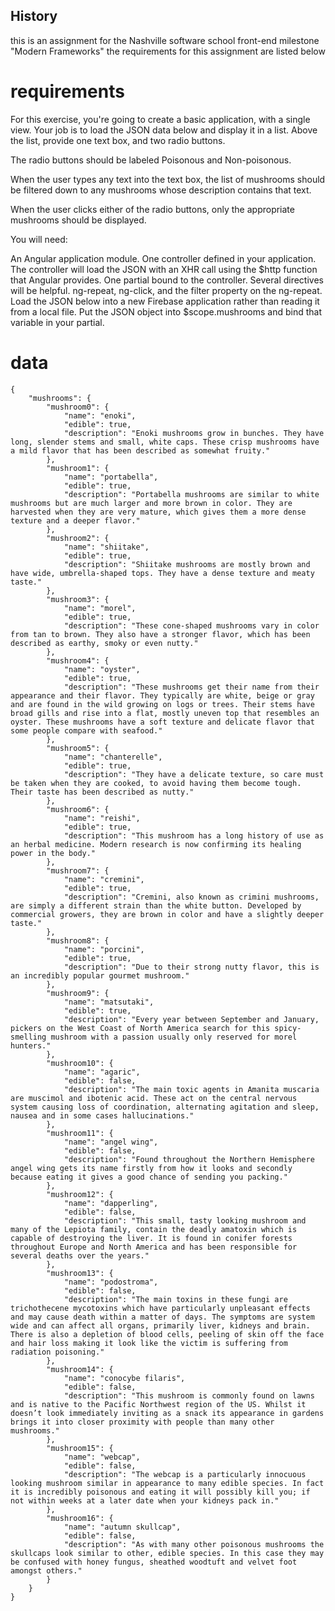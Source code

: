 ## History

this is an assignment for the Nashville software school front-end milestone "Modern Frameworks"
the requirements for this assignment are listed below

# requirements
For this exercise, you're going to create a basic application, with a single view. Your job is to load the JSON data below and display it in a list. Above the list, provide one text box, and two radio buttons.

The radio buttons should be labeled Poisonous and Non-poisonous.

When the user types any text into the text box, the list of mushrooms should be filtered down to any mushrooms whose description contains that text.

When the user clicks either of the radio buttons, only the appropriate mushrooms should be displayed.

You will need:

An Angular application module.
One controller defined in your application. The controller will load the JSON with an XHR call using the $http function that Angular provides.
One partial bound to the controller.
Several directives will be helpful. ng-repeat, ng-click, and the filter property on the ng-repeat.
Load the JSON below into a new Firebase application rather than reading it from a local file.
Put the JSON object into $scope.mushrooms and bind that variable in your partial.

# data

```
{
    "mushrooms": {
        "mushroom0": {
            "name": "enoki",
            "edible": true,
            "description": "Enoki mushrooms grow in bunches. They have long, slender stems and small, white caps. These crisp mushrooms have a mild flavor that has been described as somewhat fruity."
        },
        "mushroom1": {
            "name": "portabella",
            "edible": true,
            "description": "Portabella mushrooms are similar to white mushrooms but are much larger and more brown in color. They are harvested when they are very mature, which gives them a more dense texture and a deeper flavor."
        },
        "mushroom2": {
            "name": "shiitake",
            "edible": true,
            "description": "Shiitake mushrooms are mostly brown and have wide, umbrella-shaped tops. They have a dense texture and meaty taste."
        },
        "mushroom3": {
            "name": "morel",
            "edible": true,
            "description": "These cone-shaped mushrooms vary in color from tan to brown. They also have a stronger flavor, which has been described as earthy, smoky or even nutty."
        },
        "mushroom4": {
            "name": "oyster",
            "edible": true,
            "description": "These mushrooms get their name from their appearance and their flavor. They typically are white, beige or gray and are found in the wild growing on logs or trees. Their stems have broad gills and rise into a flat, mostly uneven top that resembles an oyster. These mushrooms have a soft texture and delicate flavor that some people compare with seafood."
        },
        "mushroom5": {
            "name": "chanterelle",
            "edible": true,
            "description": "They have a delicate texture, so care must be taken when they are cooked, to avoid having them become tough. Their taste has been described as nutty."
        },
        "mushroom6": {
            "name": "reishi",
            "edible": true,
            "description": "This mushroom has a long history of use as an herbal medicine. Modern research is now confirming its healing power in the body."
        },
        "mushroom7": {
            "name": "cremini",
            "edible": true,
            "description": "Cremini, also known as crimini mushrooms, are simply a different strain than the white button. Developed by commercial growers, they are brown in color and have a slightly deeper taste."
        },
        "mushroom8": {
            "name": "porcini",
            "edible": true,
            "description": "Due to their strong nutty flavor, this is an incredibly popular gourmet mushroom."
        },
        "mushroom9": {
            "name": "matsutaki",
            "edible": true,
            "description": "Every year between September and January, pickers on the West Coast of North America search for this spicy-smelling mushroom with a passion usually only reserved for morel hunters."
        },
        "mushroom10": {
            "name": "agaric",
            "edible": false,
            "description": "The main toxic agents in Amanita muscaria are muscimol and ibotenic acid. These act on the central nervous system causing loss of coordination, alternating agitation and sleep, nausea and in some cases hallucinations."
        },
        "mushroom11": {
            "name": "angel wing",
            "edible": false,
            "description": "Found throughout the Northern Hemisphere angel wing gets its name firstly from how it looks and secondly because eating it gives a good chance of sending you packing."
        },
        "mushroom12": {
            "name": "dapperling",
            "edible": false,
            "description": "This small, tasty looking mushroom and many of the Lepiota family, contain the deadly amatoxin which is capable of destroying the liver. It is found in conifer forests throughout Europe and North America and has been responsible for several deaths over the years."
        },
        "mushroom13": {
            "name": "podostroma",
            "edible": false,
            "description": "The main toxins in these fungi are trichothecene mycotoxins which have particularly unpleasant effects and may cause death within a matter of days. The symptoms are system wide and can affect all organs, primarily liver, kidneys and brain. There is also a depletion of blood cells, peeling of skin off the face and hair loss making it look like the victim is suffering from radiation poisoning."
        },
        "mushroom14": {
            "name": "conocybe filaris",
            "edible": false,
            "description": "This mushroom is commonly found on lawns and is native to the Pacific Northwest region of the US. Whilst it doesn’t look immediately inviting as a snack its appearance in gardens brings it into closer proximity with people than many other mushrooms."
        },
        "mushroom15": {
            "name": "webcap",
            "edible": false,
            "description": "The webcap is a particularly innocuous looking mushroom similar in appearance to many edible species. In fact it is incredibly poisonous and eating it will possibly kill you; if not within weeks at a later date when your kidneys pack in."
        },
        "mushroom16": {
            "name": "autumn skullcap",
            "edible": false,
            "description": "As with many other poisonous mushrooms the skullcaps look similar to other, edible species. In this case they may be confused with honey fungus, sheathed woodtuft and velvet foot amongst others."
        }
    }
}

```